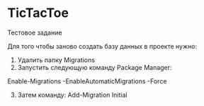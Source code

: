 # TicTacToe
Тестовое задание

Для того чтобы заново создать базу данных в проекте нужно:

1. Удалить папку Migrations
2. Запустить следующую команду Package Manager:

  Enable-Migrations -EnableAutomaticMigrations -Force

3. Затем команду:
Add-Migration Initial
